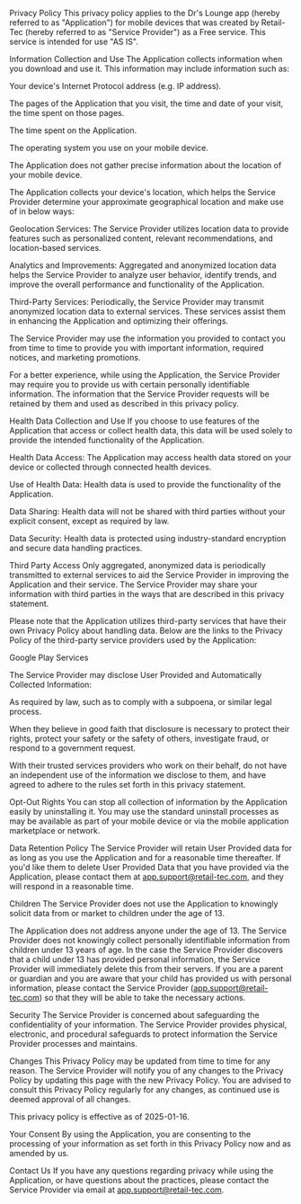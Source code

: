Privacy Policy
This privacy policy applies to the Dr's Lounge app (hereby referred to as "Application") for mobile devices that was created by Retail-Tec (hereby referred to as "Service Provider") as a Free service. This service is intended for use "AS IS".

Information Collection and Use
The Application collects information when you download and use it. This information may include information such as:

Your device's Internet Protocol address (e.g. IP address).

The pages of the Application that you visit, the time and date of your visit, the time spent on those pages.

The time spent on the Application.

The operating system you use on your mobile device.

The Application does not gather precise information about the location of your mobile device.

The Application collects your device's location, which helps the Service Provider determine your approximate geographical location and make use of in below ways:

Geolocation Services: The Service Provider utilizes location data to provide features such as personalized content, relevant recommendations, and location-based services.

Analytics and Improvements: Aggregated and anonymized location data helps the Service Provider to analyze user behavior, identify trends, and improve the overall performance and functionality of the Application.

Third-Party Services: Periodically, the Service Provider may transmit anonymized location data to external services. These services assist them in enhancing the Application and optimizing their offerings.

The Service Provider may use the information you provided to contact you from time to time to provide you with important information, required notices, and marketing promotions.

For a better experience, while using the Application, the Service Provider may require you to provide us with certain personally identifiable information. The information that the Service Provider requests will be retained by them and used as described in this privacy policy.

Health Data Collection and Use
If you choose to use features of the Application that access or collect health data, this data will be used solely to provide the intended functionality of the Application.

Health Data Access: The Application may access health data stored on your device or collected through connected health devices.

Use of Health Data: Health data is used to provide the functionality of the Application.

Data Sharing: Health data will not be shared with third parties without your explicit consent, except as required by law.

Data Security: Health data is protected using industry-standard encryption and secure data handling practices.

Third Party Access
Only aggregated, anonymized data is periodically transmitted to external services to aid the Service Provider in improving the Application and their service. The Service Provider may share your information with third parties in the ways that are described in this privacy statement.

Please note that the Application utilizes third-party services that have their own Privacy Policy about handling data. Below are the links to the Privacy Policy of the third-party service providers used by the Application:

Google Play Services

The Service Provider may disclose User Provided and Automatically Collected Information:

As required by law, such as to comply with a subpoena, or similar legal process.

When they believe in good faith that disclosure is necessary to protect their rights, protect your safety or the safety of others, investigate fraud, or respond to a government request.

With their trusted services providers who work on their behalf, do not have an independent use of the information we disclose to them, and have agreed to adhere to the rules set forth in this privacy statement.

Opt-Out Rights
You can stop all collection of information by the Application easily by uninstalling it. You may use the standard uninstall processes as may be available as part of your mobile device or via the mobile application marketplace or network.

Data Retention Policy
The Service Provider will retain User Provided data for as long as you use the Application and for a reasonable time thereafter. If you'd like them to delete User Provided Data that you have provided via the Application, please contact them at app.support@retail-tec.com, and they will respond in a reasonable time.

Children
The Service Provider does not use the Application to knowingly solicit data from or market to children under the age of 13.

The Application does not address anyone under the age of 13. The Service Provider does not knowingly collect personally identifiable information from children under 13 years of age. In the case the Service Provider discovers that a child under 13 has provided personal information, the Service Provider will immediately delete this from their servers. If you are a parent or guardian and you are aware that your child has provided us with personal information, please contact the Service Provider (app.support@retail-tec.com) so that they will be able to take the necessary actions.

Security
The Service Provider is concerned about safeguarding the confidentiality of your information. The Service Provider provides physical, electronic, and procedural safeguards to protect information the Service Provider processes and maintains.

Changes
This Privacy Policy may be updated from time to time for any reason. The Service Provider will notify you of any changes to the Privacy Policy by updating this page with the new Privacy Policy. You are advised to consult this Privacy Policy regularly for any changes, as continued use is deemed approval of all changes.

This privacy policy is effective as of 2025-01-16.

Your Consent
By using the Application, you are consenting to the processing of your information as set forth in this Privacy Policy now and as amended by us.

Contact Us
If you have any questions regarding privacy while using the Application, or have questions about the practices, please contact the Service Provider via email at app.support@retail-tec.com.
